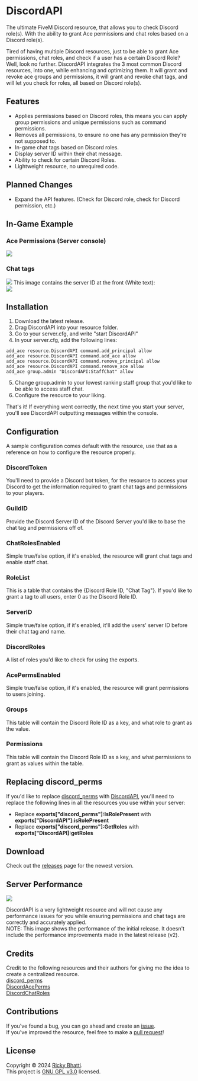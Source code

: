 # DiscordAPI
The ultimate FiveM Discord resource, that allows you to check Discord role(s). With the ability to grant Ace permissions and chat roles based on a Discord role(s).  

Tired of having multiple Discord resources, just to be able to grant Ace permissions, chat roles, and check if a user has a certain Discord Role? Well, look no further. DiscordAPI integrates the 3 most common Discord resources, into one, while enhancing and optimizing them. It will grant and revoke ace groups and permissions, it will grant and revoke chat tags, and will let you check for roles, all based on Discord role(s).
  
## Features
- Applies permissions based on Discord roles, this means you can apply group permissions and unique permissions such as command permissions.
- Removes all permissions, to ensure no one has any permission they're not supposed to.
- In-game chat tags based on Discord roles.
- Display server ID within their chat message.
- Ability to check for certain Discord Roles.
- Lightweight resource, no unrequired code.
  
## Planned Changes
- Expand the API features. (Check for Discord role, check for Discord permission, etc.)  
  
## In-Game Example
### Ace Permissions (Server console)
![](https://i.imgur.com/zFuB808.png)
### Chat tags
![](https://i.imgur.com/M2PgdIY.png)
This image contains the server ID at the front (White text):  
![](https://i.imgur.com/RXzFham.png) 
  
## Installation
1. Download the latest release.
2. Drag DiscordAPI into your resource folder.
3. Go to your server.cfg, and write "start DiscordAPI"
4. In your server.cfg, add the following lines:
```
add_ace resource.DiscordAPI command.add_principal allow
add_ace resource.DiscordAPI command.add_ace allow
add_ace resource.DiscordAPI command.remove_principal allow
add_ace resource.DiscordAPI command.remove_ace allow
add_ace group.admin "DiscordAPI:StaffChat" allow
```
5. Change group.admin to your lowest ranking staff group that you'd like to be able to access staff chat.
6. Configure the resource to your liking.

That's it! If everything went correctly, the next time you start your server, you'll see DiscordAPI outputting messages within the console.
  
## Configuration
A sample configuration comes default with the resource, use that as a reference on how to configure the resource properly.

### DiscordToken
You'll need to provide a Discord bot token, for the resource to access your Discord to get the information required to grant chat tags and permissions to your players.
### GuildID
Provide the Discord Server ID of the Discord Server you'd like to base the chat tag and permissions off of.  
### ChatRolesEnabled
Simple true/false option, if it's enabled, the resource will grant chat tags and enable staff chat.  
### RoleList
This is a table that contains the {Discord Role ID, "Chat Tag"}. If you'd like to grant a tag to all users, enter 0 as the Discord Role ID.  
### ServerID
Simple true/false option, if it's enabled, it'll add the users' server ID before their chat tag and name.  
### DiscordRoles
A list of roles you'd like to check for using the exports.  
### AcePermsEnabled
Simple true/false option, if it's enabled, the resource will grant permissions to users joining.  
### Groups
This table will contain the Discord Role ID as a key, and what role to grant as the value.
### Permissions
This table will contain the Discord Role ID as a key, and what permissions to grant as values within the table.
  
## Replacing discord_perms
If you'd like to replace [discord_perms](https://github.com/sadboilogan/discord_perms) with [DiscordAPI](https://github.com/RickyBhatti/DiscordAPI), you'll need to replace the following lines in all the resources you use within your server:
- Replace **exports["discord_perms"]:IsRolePresent** with **exports["DiscordAPI"]:isRolePresent**
- Replace **exports["discord_perms"]:GetRoles** with **exports["DiscordAPI]:getRoles**
  
## Download
Check out the [releases](https://github.com/RickyBhatti/DiscordAPI/releases) page for the newest version.  
  
## Server Performance
![](https://i.imgur.com/zk757un.png)

DiscordAPI is a very lightweight resource and will not cause any performance issues for you while ensuring permissions and chat tags are correctly and accurately applied.   
NOTE: This image shows the performance of the initial release. It doesn't include the performance improvements made in the latest release (v2).  
  
## Credits
Credit to the following resources and their authors for giving me the idea to create a centralized resource.  
[discord_perms](https://github.com/sadboilogan/discord_perms)  
[DiscordAcePerms](https://github.com/JaredScar/DiscordAcePerms)  
[DiscordChatRoles](https://github.com/JaredScar/DiscordChatRoles)  
  
## Contributions
If you've found a bug, you can go ahead and create an [issue](https://github.com/RickyBhatti/DiscordAPI/issues).  
If you've improved the resource, feel free to make a [pull request](https://github.com/RickyBhatti/DiscordAPI/pulls)!  
  
## License
Copyright © 2024 [Ricky Bhatti](https://github.com/RickyBhatti).  
This project is [GNU GPL v3.0](https://github.com/RickyBhatti/DiscordAPI/blob/main/LICENSE) licensed.
